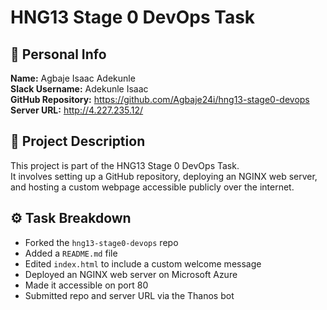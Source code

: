 # HNG13 Stage 0 DevOps Task

## 👤 Personal Info
**Name:** Agbaje Isaac Adekunle  
**Slack Username:** Adekunle Isaac  
**GitHub Repository:** https://github.com/Agbaje24i/hng13-stage0-devops  
**Server URL:** http://4.227.235.12/

## 🧠 Project Description
This project is part of the HNG13 Stage 0 DevOps Task.  
It involves setting up a GitHub repository, deploying an NGINX web server, and hosting a custom webpage accessible publicly over the internet.

## ⚙️ Task Breakdown
- Forked the `hng13-stage0-devops` repo  
- Added a `README.md` file  
- Edited `index.html` to include a custom welcome message  
- Deployed an NGINX web server on Microsoft Azure  
- Made it accessible on port 80  
- Submitted repo and server URL via the Thanos bot
